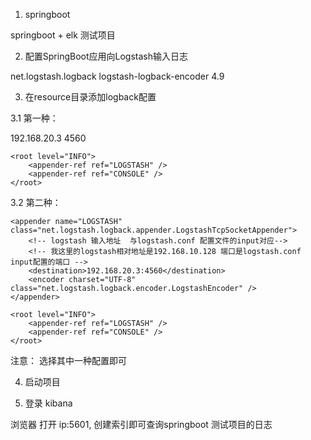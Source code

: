 1.  springboot 
 
 springboot + elk 测试项目

2. 配置SpringBoot应用向Logstash输入日志

<dependency>
      <groupId>net.logstash.logback</groupId>
      <artifactId>logstash-logback-encoder</artifactId>
      <version>4.9</version>
</dependency>

3. 在resource目录添加logback配置

3.1 第一种：
<?xml version="1.0" encoding="UTF-8"?>
<configuration debug="false" scan="false" scanPeriod="30 seconds" >
    <include resource="org/springframework/boot/logging/logback/base.xml"/>
    <appender name="LOGSTASH" class="net.logstash.logback.appender.LogstashTcpSocketAppender">
        <param name="Encoding" value="UTF-8"/>
        <remoteHost>192.168.20.3</remoteHost>
        <port>4560</port>
        <!-- encoder is required -->
        <encoder class="net.logstash.logback.encoder.LogstashEncoder" />
    </appender>
    <logger name="com.unionman" level="TRACE" additivity="false">
        <appender-ref ref="LOGSTASH" />
        <appender-ref ref="CONSOLE" />
    </logger>

    <root level="INFO">
        <appender-ref ref="LOGSTASH" />
        <appender-ref ref="CONSOLE" />
    </root>

</configuration>

3.2 第二种：
<?xml version="1.0" encoding="UTF-8"?>
<configuration>
    <include resource="org/springframework/boot/logging/logback/base.xml" />

    <appender name="LOGSTASH" class="net.logstash.logback.appender.LogstashTcpSocketAppender">
        <!-- logstash 输入地址  与logstash.conf 配置文件的input对应-->
        <!-- 我这里的logstash相对地址是192.168.10.128 端口是logstash.conf input配置的端口 -->
        <destination>192.168.20.3:4560</destination>
        <encoder charset="UTF-8" class="net.logstash.logback.encoder.LogstashEncoder" />
    </appender>

    <root level="INFO">
        <appender-ref ref="LOGSTASH" />
        <appender-ref ref="CONSOLE" />
    </root>

</configuration>

注意： 选择其中一种配置即可

4. 启动项目

5. 登录 kibana

浏览器 打开  ip:5601, 创建索引即可查询springboot 测试项目的日志











